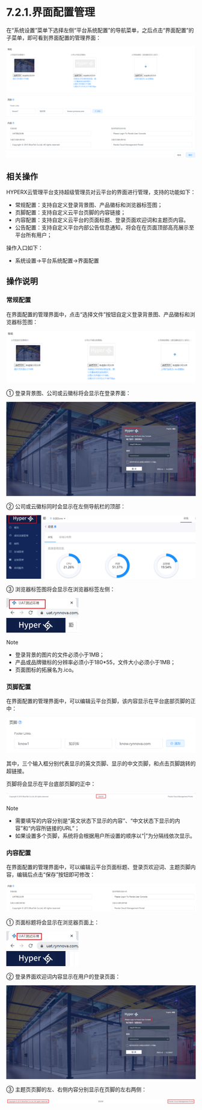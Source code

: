 # 7.2.1.界面配置管理

在“系统设置”菜单下选择左侧“平台系统配置”的导航菜单，之后点击“界面配置”的子菜单，即可看到界面配置的管理界面：

![image-20210127133814520](ui_configuration.assets/image-20210127133814520.png)

## 相关操作

HYPERX云管理平台支持超级管理员对云平台的界面进行管理，支持的功能如下：

- 常规配置：支持自定义登录背景图、产品徽标和浏览器标签图；
- 页脚配置：支持自定义云平台页脚的内容链接；
- 内容配置：支持自定义云平台的页面标题、登录页面欢迎词和主题页内容。
- 公告配置：支持自定义平台内部公告信息通知，将会在在页面顶部高亮展示至平台所有用户；

操作入口如下：

- 系统设置→平台系统配置→界面配置

## 操作说明

### 常规配置

在界面配置的管理界面中，点击“选择文件”按钮自定义登录背景图、产品徽标和浏览器标签图：

![image-20210127133845728](ui_configuration.assets/image-20210127133845728.png)

① 登录背景图、公司或云徽标将会显示在登录界面：

![image-20210127134010649](ui_configuration.assets/image-20210127134010649.png)

② 公司或云徽标同时会显示在左侧导航栏的顶部：

![image-20210127134114666](ui_configuration.assets/image-20210127134114666.png)

③ 浏览器标签图将会显示在浏览器标签左侧：

<img src="ui_configuration.assets/image-20210127134141192.png" alt="image-20210127134141192" style="zoom:50%;" />

> [!NOTE]
>
> - 登录背景的图片的文件必须小于1MB；
> - 产品或品牌徽标的分辨率必须小于180*55，文件大小必须小于1MB；
> - 页面图标的拓展名为.ico。

### 页脚配置

在界面配置的管理界面中，可以编辑云平台页脚，该内容显示在平台底部页脚的正中：

![image-20210127134236462](ui_configuration.assets/image-20210127134236462.png)

其中，三个输入框分别代表显示的英文页脚、显示的中文页脚，和点击页脚跳转的超链接。

页脚将会显示在平台底部页脚的正中：

![image-20210127134346436](ui_configuration.assets/image-20210127134346436.png)

> [!NOTE]
>
> - 需要填写的内容分别是“英文状态下显示的内容”、“中文状态下显示的内容”和“内容所链接的URL”；
> - 如果设置多个页脚，系统将会根据用户所设置的顺序以“|”为分隔线依次显示。

### 内容配置

在界面配置的管理界面中，可以编辑云平台页面标题、登录页欢迎词、主题页脚内容，编辑后点击“保存”按钮即可修改：

![image-20210127134438704](ui_configuration.assets/image-20210127134438704.png)

① 页面标题将会显示在浏览器页面上：

<img src="ui_configuration.assets/image-20210127134507422.png" alt="image-20210127134507422" style="zoom:50%;" />

② 登录界面欢迎词内容显示在用户的登录页面：

![image-20210127134556833](ui_configuration.assets/image-20210127134556833.png)

③ 主题页页脚的左、右侧内容分别显示在页脚的左右两侧：

![image-20210127134719682](ui_configuration.assets/image-20210127134719682.png)

